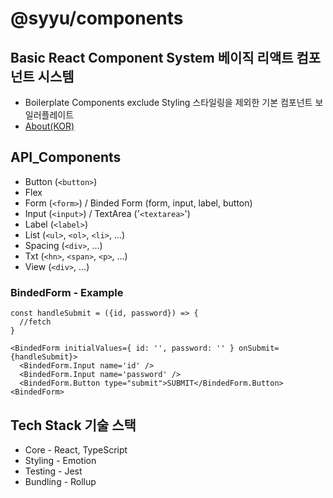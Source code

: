 # @syyu/components

## Basic React Component System 베이직 리액트 컴포넌트 시스템

- Boilerplate Components exclude Styling 스타일링을 제외한 기본 컴포넌트 보일러플레이트
- [About(KOR)](https://www.brewcoldblue.com/engineering/boilerplate-react-component-system)

## API_Components

- Button (`<button>`)
- Flex
- Form (`<form>`) / Binded Form (form, input, label, button)
- Input (`<input>`) / TextArea ('`<textarea>`')
- Label (`<label>`)
- List (`<ul>`, `<ol>`, `<li>`, ...)
- Spacing (`<div>`, ...)
- Txt (`<hn>`, `<span>`, `<p>`, ...)
- View (`<div>`, ...)

### BindedForm - Example

```
const handleSubmit = ({id, password}) => {
  //fetch
}

<BindedForm initialValues={ id: '', password: '' } onSubmit={handleSubmit}>
  <BindedForm.Input name='id' />
  <BindedForm.Input name='password' />
  <BindedForm.Button type="submit">SUBMIT</BindedForm.Button>
<BindedForm>
```

## Tech Stack 기술 스택

- Core - React, TypeScript
- Styling - Emotion
- Testing - Jest
- Bundling - Rollup
